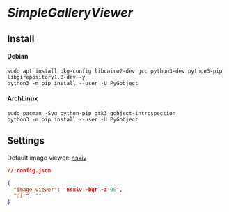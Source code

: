 # *SimpleGalleryViewer*

## Install
#### Debian
```
sudo apt install pkg-config libcairo2-dev gcc python3-dev python3-pip libgirepository1.0-dev -y
python3 -m pip install --user -U PyGobject
```
#### ArchLinux
```
sudo pacman -Syu python-pip gtk3 gobject-introspection
python3 -m pip install --user -U PyGobject
```

## Settings
Default image viewer: [nsxiv](https://codeberg.org/nsxiv/nsxiv)

```json
// config.json

{
  "image_viewer": 'nsxiv -bqr -z 90',
  "dir": ""
}
```
